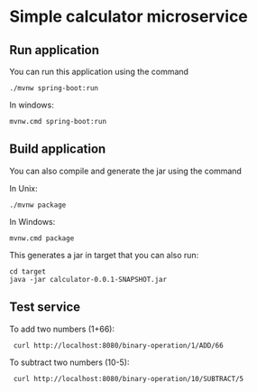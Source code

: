 # Simple calculator microservice

## Run application

You can run this application using the command
```
./mvnw spring-boot:run
```
In windows:
```
mvnw.cmd spring-boot:run
```
## Build application

You can also compile and generate the jar using the command

In Unix:

```
./mvnw package
```
In Windows:
```
mvnw.cmd package
```
This generates a jar in target that you can also run:

```
cd target
java -jar calculator-0.0.1-SNAPSHOT.jar
```

## Test service

To add two numbers (1+66):
```
 curl http://localhost:8080/binary-operation/1/ADD/66
```
To subtract two numbers (10-5):
```
 curl http://localhost:8080/binary-operation/10/SUBTRACT/5
```